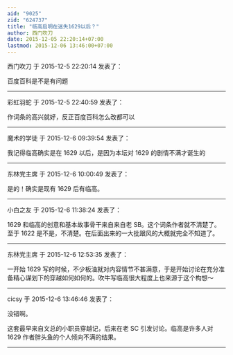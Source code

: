 ```yaml
---
aid: "9025"
zid: "624737"
title: "临高启明在迷失1629以后？"
author: 西门吹刀
date: 2015-12-05 22:20:14+07:00
lastmod: 2015-12-06 13:46:00+07:00
---
```


西门吹刀 于 2015-12-5 22:20:14 发表了：

百度百科是不是有问题

---

彩虹羽蛇 于 2015-12-5 22:40:59 发表了：

作词条的高兴就好，反正百度百科怎么改都可以

---

魔术的学徒 于 2015-12-6 09:39:54 发表了：

我记得临高确实是在 1629 以后，是因为本坛对 1629 的剧情不满才诞生的

---

东林党主席 于 2015-12-6 10:00:49 发表了：

是的！确实是现有 1629 后有临高。

---

小白之友 于 2015-12-6 11:38:24 发表了：

1629 和临高的创意和基本故事骨干来自来自老 SB。这个词条作者就不清楚了。至于 1622 是不是，不清楚。在后面出来的一大批跟风的大概就完全不知道了。

---

东林党主席 于 2015-12-6 12:53:35 发表了：

一开始 1629 写的时候，不少板油就对内容情节不甚满意，于是开始讨论在充分准备精心谋划下的穿越如何如何的。吹牛写临高很大程度上也来源于这个构想～

---

cicsy 于 2015-12-6 13:46:46 发表了：

没错啊。

这套最早来自文总的小职员穿越记，后来在老 SC 引发讨论。临高是许多人对 1629 作者胖头鱼的个人倾向不满的结果。

---
